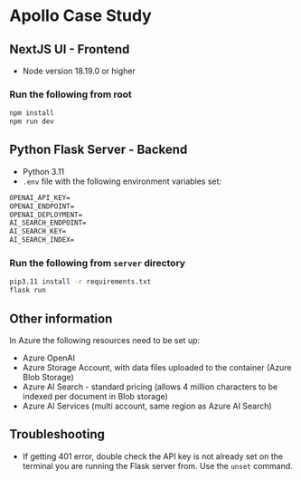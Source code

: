 # Apollo Case Study

## NextJS UI - Frontend

- Node version 18.19.0 or higher

### Run the following from root

```bash
npm install
npm run dev
```

## Python Flask Server - Backend

- Python 3.11
- `.env` file with the following environment variables set:

```txt
OPENAI_API_KEY=
OPENAI_ENDPOINT=
OPENAI_DEPLOYMENT=
AI_SEARCH_ENDPOINT=
AI_SEARCH_KEY=
AI_SEARCH_INDEX=
```

### Run the following from `server` directory

```bash
pip3.11 install -r requirements.txt
flask run
```

## Other information

In Azure the following resources need to be set up:

- Azure OpenAI
- Azure Storage Account, with data files uploaded to the container (Azure Blob Storage)
- Azure AI Search - standard pricing (allows 4 million characters to be indexed per document in Blob storage)
- Azure AI Services (multi account, same region as Azure AI Search)


## Troubleshooting

- If getting 401 error, double check the API key is not already set on the terminal you are running the Flask server from. Use the `unset` command.

